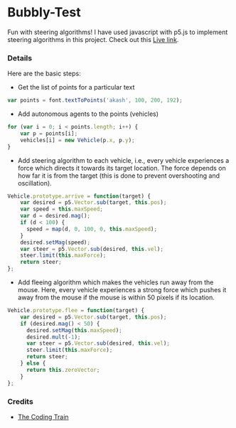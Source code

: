 # Bubbly-Test
Fun with steering algorithms! I have used javascript with p5.js to implement steering algorithms in this project. Check out this [Live link](https://akashom53.github.io/Bubbly-Text/).

### Details
Here are the basic steps:
* Get the list of points for a particular text
```javascript
var points = font.textToPoints('akash', 100, 200, 192);
```
* Add autonomous agents to the points (vehicles)
```javascript
for (var i = 0; i < points.length; i++) {
    var p = points[i];
    vehicles[i] = new Vehicle(p.x, p.y);
}
```
* Add steering algorithm to each vehicle, i.e., every vehicle experiences a force which directs it towards its target location. The force depends on how far it is from the target (this is done to prevent overshooting and oscillation).
```javascript
Vehicle.prototype.arrive = function(target) {
    var desired = p5.Vector.sub(target, this.pos);
    var speed = this.maxSpeed;
    var d = desired.mag();
    if (d < 100) {
      speed = map(d, 0, 100, 0, this.maxSpeed);
    }
    desired.setMag(speed);
    var steer = p5.Vector.sub(desired, this.vel);
    steer.limit(this.maxForce);
    return steer;
};
```
* Add fleeing algorithm which makes the vehicles run away from the mouse. Here, every vehicle experiences a strong force which pushes it away from the mouse if the mouse is within 50 pixels if its location.
```javascript
Vehicle.prototype.flee = function(target) {
    var desired = p5.Vector.sub(target, this.pos);
    if (desired.mag() < 50) {
      desired.setMag(this.maxSpeed);
      desired.mult(-1);
      var steer = p5.Vector.sub(desired, this.vel);
      steer.limit(this.maxForce);
      return steer;
    } else {
      return this.zeroVector;
    }
};
```

### Credits
* [The Coding Train](https://www.youtube.com/user/shiffman)
